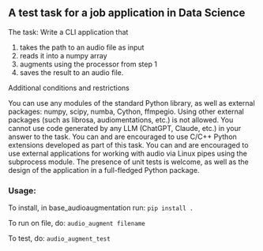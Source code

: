 ## A test task for a job application in Data Science
The task:
Write a CLI application that
1. takes the path to an audio file as input
2. reads it into a numpy array
3. augments using the processor from step 1
4. saves the result to an audio file.

Additional conditions and restrictions

You can use any modules of the standard Python library, as well as external packages: numpy, scipy, numba, Cython, ffmpegio. Using other external packages (such as librosa, audiomentations, etc.) is not allowed.
You cannot use code generated by any LLM (ChatGPT, Claude, etc.) in your answer to the task.
You can and are encouraged to use C/C++ Python extensions developed as part of this task.
You can and are encouraged to use external applications for working with audio via Linux pipes using the subprocess module.
The presence of unit tests is welcome, as well as the design of the application in a full-fledged Python package.

### Usage:
To install, in base_audioaugmentation run:
`pip install .`

To run on file, do:
`audio_augment filename`

To test, do:
`audio_augment_test`
